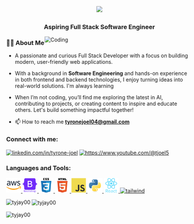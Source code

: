 <h1 align="center">
    <img src="https://readme-typing-svg.herokuapp.com/?font=Righteous&size=35&center=true&vCenter=true&width=500&height=70&duration=4000&lines=Hi+There!+👋;+I'm+Tyrone+Joel!;" />
</h1>
<h3 align="center">Aspiring Full Stack Software Engineer</h3>
<img align="right" alt="Coding" width="400" src="https://media2.giphy.com/media/v1.Y2lkPTc5MGI3NjExeGM2bTYyZ3E0a2E0ZGFkOHkzcDVpZGZzMzlocnQ2eW5rcm1oaTZhdCZlcD12MV9pbnRlcm5hbF9naWZfYnlfaWQmY3Q9Zw/odTTszSU3M3pb5I9eW/giphy.gif">

<h3>👨‍💻 About Me</h3>

- A passionate and curious Full Stack Developer with a focus on building modern, user-friendly web applications.
- With a background in <strong>Software Engineering</strong> and hands-on experience in both frontend and backend technologies, I enjoy turning ideas into real-world solutions. I'm always learning
- When I’m not coding, you’ll find me exploring the latest in AI, contributing to projects, or creating content to inspire and educate others. Let's build something impactful together!


- 📫 How to reach me **tyronejoel04@gmail.com**

<h3 align="left">Connect with me:</h3>
<p align="left">
<a href="https://linkedin.com/in/linkedin.com/in/tyrone-joel" target="blank"><img align="center" src="https://raw.githubusercontent.com/rahuldkjain/github-profile-readme-generator/master/src/images/icons/Social/linked-in-alt.svg" alt="linkedin.com/in/tyrone-joel" height="30" width="40" /></a>
<a href="https://www.youtube.com/c/https://www.youtube.com/@tjoel5" target="blank"><img align="center" src="https://raw.githubusercontent.com/rahuldkjain/github-profile-readme-generator/master/src/images/icons/Social/youtube.svg" alt="https://www.youtube.com/@tjoel5" height="30" width="40" /></a>
</p>

<h3 align="left">Languages and Tools:</h3>
<p align="left"> <a href="https://aws.amazon.com" target="_blank" rel="noreferrer"> <img src="https://raw.githubusercontent.com/devicons/devicon/master/icons/amazonwebservices/amazonwebservices-original-wordmark.svg" alt="aws" width="40" height="40"/> </a> <a href="https://getbootstrap.com" target="_blank" rel="noreferrer"> <img src="https://raw.githubusercontent.com/devicons/devicon/master/icons/bootstrap/bootstrap-plain-wordmark.svg" alt="bootstrap" width="40"  <a href="https://www.w3schools.com/css/" target="_blank" rel="noreferrer"> <img src="https://raw.githubusercontent.com/devicons/devicon/master/icons/css3/css3-original-wordmark.svg" alt="css3" width="40" height="40"/> </a>  <a href="https://www.w3.org/html/" target="_blank" rel="noreferrer"> <img src="https://raw.githubusercontent.com/devicons/devicon/master/icons/html5/html5-original-wordmark.svg" alt="html5" width="40" height="40"/> </a> <a href="https://developer.mozilla.org/en-US/docs/Web/JavaScript" target="_blank" rel="noreferrer"> <img src="https://raw.githubusercontent.com/devicons/devicon/master/icons/javascript/javascript-original.svg" alt="javascript" width="40" height="40"/> </a> <a href="https://www.python.org" target="_blank" rel="noreferrer"> <img src="https://raw.githubusercontent.com/devicons/devicon/master/icons/python/python-original.svg" alt="python" width="40" height="40"/> </a> <a href="https://reactjs.org/" target="_blank" rel="noreferrer"> <img src="https://raw.githubusercontent.com/devicons/devicon/master/icons/react/react-original-wordmark.svg" alt="react" width="40" height="40"/> </a> <a href="https://tailwindcss.com/" target="_blank" rel="noreferrer"> <img src="https://www.vectorlogo.zone/logos/tailwindcss/tailwindcss-icon.svg" alt="tailwind" width="40" height="40"/> </a> </p>

<p><img align="left" src="https://github-readme-stats.vercel.app/api/top-langs?username=tyjay00&show_icons=true&locale=en&layout=compact" alt="tyjay00" /></p>

<p>&nbsp;<img align="center" src="https://github-readme-stats.vercel.app/api?username=tyjay00&show_icons=true&locale=en" alt="tyjay00" /></p>

<p><img align="center" src="https://github-readme-streak-stats.herokuapp.com/?user=tyjay00&" alt="tyjay00" /></p>


